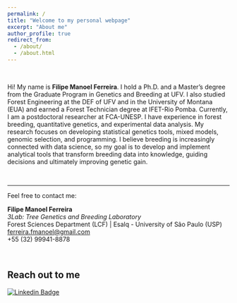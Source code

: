 ```yaml
---
permalink: /
title: "Welcome to my personal webpage"
excerpt: "About me"
author_profile: true
redirect_from: 
  - /about/
  - /about.html
---
```


<br>

Hi! My name is **Filipe Manoel Ferreira**.
I hold a Ph.D. and a Master’s degree from the Graduate Program in Genetics and Breeding at UFV. I also studied Forest Engineering at the DEF of UFV and in the University of Montana (EUA) and earned a Forest Technician degree at IFET-Rio Pomba. Currently, I am a postdoctoral researcher at FCA-UNESP. 
I have experience in forest breeding, quantitative genetics, and experimental data analysis. My research focuses on developing statistical genetics tools, mixed models, genomic selection, and programming. I believe breeding is increasingly connected with data science, so my goal is to develop and implement analytical tools that transform breeding data into knowledge, guiding decisions and ultimately improving genetic gain.

<br>

*** 

Feel free to contact me:  

**Filipe Manoel Ferreira**  
*3Lab: Tree Genetics and Breeding Laboratory*  
Forest Sciences Department (LCF) | Esalq - University of São Paulo (USP)
ferreira.fmanoel@gmail.com  
+55 (32) 99941-8878 


<br>

## Reach out to me
[![Linkedin Badge](https://img.shields.io/badge/-Filipe%20Manoel%20Ferreira-6cc?style=flat-square&logo=Linkedin&logoColor=white&link=https://https://www.linkedin.com/in/filipe-manoel-ferreira/)](https://www.linkedin.com/in/filipe-manoel-ferreira/)
